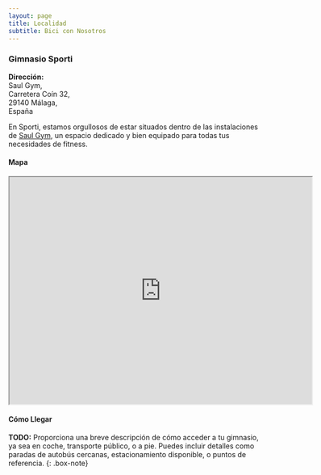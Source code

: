 ```yaml
---
layout: page
title: Localidad
subtitle: Bici con Nosotros
---
```


### Gimnasio Sporti
**Dirección:**  
Saul Gym,  
Carretera Coín 32,  
29140 Málaga,  
España  

En Sporti, estamos orgullosos de estar situados dentro de las instalaciones de [Saul Gym](https://fitness-saul-gym.negocio.site/), un espacio dedicado y bien equipado para todas tus necesidades de fitness.

#### Mapa
<iframe src="https://www.google.com/maps/embed?pb=!1m14!1m8!1m3!1d12802.377184792325!2d-4.4930658!3d36.6602096!3m2!1i1024!2i768!4f13.1!3m3!1m2!1s0xd72fa33d7ca3445%3A0x87528011e1a3825a!2sSaul%20Fitness%20Gym!5e0!3m2!1sen!2sch!4v1704313350398!5m2!1sen!2sch" style="text-align:center;" width="600" height="450" style="border:0;" allowfullscreen="" loading="lazy"></iframe>

#### Cómo Llegar

**TODO:** Proporciona una breve descripción de cómo acceder a tu gimnasio, ya sea en coche, transporte público, o a pie. Puedes incluir detalles como paradas de autobús cercanas, estacionamiento disponible, o puntos de referencia.
{: .box-note}